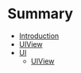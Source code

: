 # Summary

* [Introduction](README.md)
* [UIView](chapter1.md)
* [UI](UI.md)
   * [UIView](uiview.md)

